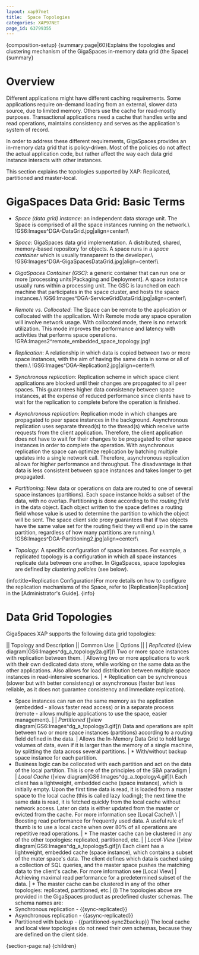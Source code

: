 ```yaml
---
layout: xap97net
title:  Space Topologies
categories: XAP97NET
page_id: 63799355
---
```


{composition-setup}
{summary:page|60}Explains the topologies and clustering mechanism of the GigaSpaces in-memory data grid (the Space){summary}

# Overview

Different applications might have different caching requirements. Some applications require on-demand loading from an external, slower data source, due to limited memory. Others use the cache for read-mostly purposes. Transactional applications need a cache that handles write and read operations, maintains consistency and serves as the application's system of record.

In order to address these different requirements, GigaSpaces provides an in-memory data grid that is policy-driven. Most of the policies do not affect the actual application code, but rather affect the way each data grid instance interacts with other instances.

This section explains the topologies supported by XAP: Replicated, partitioned and master-local.

# GigaSpaces Data Grid: Basic Terms

- *Space (data grid) instance*: an independent data storage unit. The Space is comprised of all the space instances running on the network.\\ !GS6:Images^DGA-DataGrid.jpg|align=center!\\
- *Space*: GigaSpaces data grid implementation. A distributed, shared, memory-based repository for objects. A space runs in a _space container_ which is usually transparent to the developer.\\
!GS6:Images^DGA-GigaSpacesDataGrid.jpg|align=center!\\
- *GigaSpaces Container (GSC)*: a generic container that can run one or more [processing units|Packaging and Deployment]. A space instance usually runs within a processing unit. The GSC is launched on each machine that participates in the space cluster, and hosts the space instances.\\ !GS6:Images^DGA-ServiceGridDataGrid.jpg|align=center!\\
- *Remote vs. Collocated*: The Space can be remote to the application or collocated with the application. With Remote mode any space operation will involve network usage. With collocated mode, there is no network utilization. This mode improves the performance and latency with activities that performs space operations.
!GRA:Images2^remote_embedded_space_topology.jpg!
- *Replication*: A relationship in which data is copied between two or more space instances, with the aim of having the same data in some or all of them.\\ !GS6:Images^DGA-Replication2.jpg|align=center!\\
- *Synchronous replication*: Replication scheme in which space client applications are blocked until their changes are propagated to all peer spaces. This guarantees higher data consistency between space instances, at the expense of reduced performance since clients have to wait for the replication to complete before the operation is finished.

- *Asynchronous replication*: Replication mode in which changes are propagated to peer space instances in the background. Asynchronous replication uses separate thread(s) to the thread(s) which receive write requests from the client application. Therefore, the client application does not have to wait for their changes to be propagated to other space instances in order to complete the operation. With asynchronous replication the space can optimize replication by batching multiple updates into a single network call. Therefore, asynchronous replication allows for higher performance and throughput. The disadvantage is that data is less consistent between space instances and takes longer to get propagated.

- *Partitioning*: New data or operations on data are routed to one of several space instances (partitions). Each space instance holds a subset of the data, with no overlap. Partitioning is done according to the _routing field_ in the data object. Each object written to the space defines a routing field whose value is used to determine the partition to which the object will be sent. The space client side proxy guarantees that if two objects have the same value set for the routing field they will end up in the same partition, regardless of how many partitions are running.\\ !GS6:Images^DGA-Partitioning2.jpg|align=center!\\
- *Topology*: A specific configuration of space instances. For example, a replicated topology is a configuration in which all space instances replicate data between one another. In GigaSpaces, space topologies are defined by _clustering policies_ (see below).

{info:title=Replication Configuration}For more details on how to configure the replication mechanisms of the Space, refer to [Replication|Replication] in the [Administrator's Guide]. {info}

# Data Grid Topologies

GigaSpaces XAP supports the following data grid topologies:

|| Topology and Description || Common Use || Options ||
| *Replicated* ([view diagram|GS6:Images^dg_a_topology2a.gif])\\
 Two or more space instances with replication between them. | Allowing two or more applications to work with their own dedicated data store, while working on the same data as the other applications. Also allows for load distribution between multiple space instances in read-intensive scenarios. | * Replication can be synchronous (slower but with better consistency) or asynchronous (faster but less reliable, as it does not guarantee consistency and immediate replication).
- Space instances can run on the same memory as the application (embedded - allows faster read access) or in a separate process (remote - allows multiple applications to use the space, easier management). |
| *Partitioned* ([view diagram|GS6:Images^dg_a_topology3.gif])\\
 Data and operations are split between two or more space instances (partitions) according to a routing field defined in the data. | Allows the In-Memory Data Grid to hold large volumes of data, even if it is larger than the memory of a single machine, by splitting the data across several partitions. | * With/without backup space instance for each partition.
- Business logic can be collocated with each partition and act on the data of the local partition. This is one of the principles of the SBA paradigm |
| *Local Cache* ([view diagram|GS6:Images^dg_a_topology4.gif])\\
 Each client has a lightweight, embedded cache (space instance), which is initially empty. Upon the first time data is read, it is loaded from a master space to the local cache (this is called lazy loading); the next time the same data is read, it is fetched quickly from the local cache without network access. Later on data is either updated from the master or evicted from the cache. For more information see [Local Cache]\\  \\  | Boosting read performance for frequently used data. A useful rule of thumb is to use a local cache when over 80% of all operations are repetitive read operations. | * The master cache can be clustered in any of the other topologies: replicated, partitioned, etc. |
| *Local-View* ([view diagram|GS6:Images^dg_a_topology5.gif])\\
 Each client has a lightweight, embedded cache (space instance), which contains a subset of the mater space's data. The client defines which data is cached using a collection of SQL queries, and the master space pushes the matching data to the client's cache. For more information see [Local View] | Achieving maximal read performance for a predetermined subset of the data. | * The master cache can be clustered in any of the other topologies: replicated, partitioned, etc.|
(i) The topologies above are provided in the GigaSpaces product as predefined cluster schemas. The schema names are:
- Synchronous replication - {{sync-replicated}}
- Asynchronous replication - {{async-replicated}}
- Partitioned with backup - {{partitioned-sync2backup}}
The local cache and local view topologies do not need their own schemas, because they are defined on the client side.

{section-page:na}
{children}